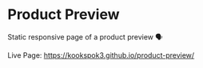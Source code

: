 # Product Preview
Static responsive page of a product preview 🗣️

Live Page: https://kookspok3.github.io/product-preview/

